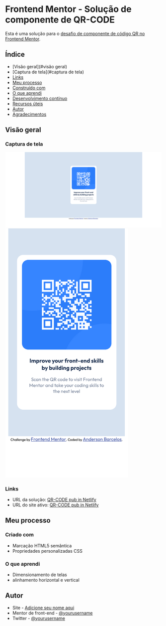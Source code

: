 # Frontend Mentor - Solução de componente de QR-CODE

Esta é uma solução para o [desafio de componente de código QR no Frontend Mentor](https://www.frontendmentor.io/challenges/qr-code-component-iux_sIO_H).

## Índice

- [Visão geral](#visão geral)
- [Captura de tela](#captura de tela)
- [Links](#links)
- [Meu processo](#meu-processo)
- [Construído com](#construído-com)
- [O que aprendi](#o-que-aprendi)
- [Desenvolvimento contínuo](#desenvolvimento-contínuo)
- [Recursos úteis](#recursos-úteis)
- [Autor](#autor)
- [Agradecimentos](#agradecimentos)

## Visão geral

### Captura de tela

![](./screenshot/Desktop_QRCODE.png)
![](./screenshot/Mobile_QRCODE.png)

### Links

- URL da solução: [QR-CODE pub in Netlify](https://qr-code-newbie-frontend.netlify.app/)
- URL do site ativo: [QR-CODE pub in Netlify](https://qr-code-newbie-frontend.netlify.app/)

## Meu processo

### Criado com

- Marcação HTML5 semântica
- Propriedades personalizadas CSS

### O que aprendi
- Dimensionamento de telas
- alinhamento horizontal e vertical

## Autor

- Site - [Adicione seu nome aqui](https://www.your-site.com)
- Mentor de front-end - [@yourusername](https://www.frontendmentor.io/profile/yourusername)
- Twitter - [@yourusername](https://www.twitter.com/yourusername)